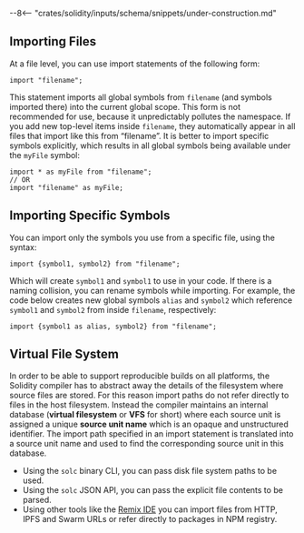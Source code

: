 --8<-- "crates/solidity/inputs/schema/snippets/under-construction.md"

## Importing Files

At a file level, you can use import statements of the following form:

```solidity
import "filename";
```

This statement imports all global symbols from `filename` (and symbols imported there) into the current global scope. This form is not recommended for use, because it unpredictably pollutes the namespace. If you add new top-level items inside `filename`, they automatically appear in all files that import like this from “filename”. It is better to import specific symbols explicitly, which results in all global symbols being available under the `myFile` symbol:

```solidity
import * as myFile from "filename";
// OR
import "filename" as myFile;
```

## Importing Specific Symbols

You can import only the symbols you use from a specific file, using the syntax:

```solidity
import {symbol1, symbol2} from "filename";
```

Which will create `symbol1` and `symbol1` to use in your code. If there is a naming collision, you can rename symbols while importing. For example, the code below creates new global symbols `alias` and `symbol2` which reference `symbol1` and `symbol2` from inside `filename`, respectively:

```solidity
import {symbol1 as alias, symbol2} from "filename";
```

## Virtual File System

In order to be able to support reproducible builds on all platforms, the Solidity compiler has to abstract away the details of the filesystem where source files are stored. For this reason import paths do not refer directly to files in the host filesystem. Instead the compiler maintains an internal database (**virtual filesystem** or **VFS** for short) where each source unit is assigned a unique **source unit name** which is an opaque and unstructured identifier. The import path specified in an import statement is translated into a source unit name and used to find the corresponding source unit in this database.

-   Using the `solc` binary CLI, you can pass disk file system paths to be used.
-   Using the `solc` JSON API, you can pass the explicit file contents to be parsed.
-   Using other tools like the [Remix IDE](https://remix-ide.readthedocs.io/en/latest/import.html) you can import files from HTTP, IPFS and Swarm URLs or refer directly to packages in NPM registry.
